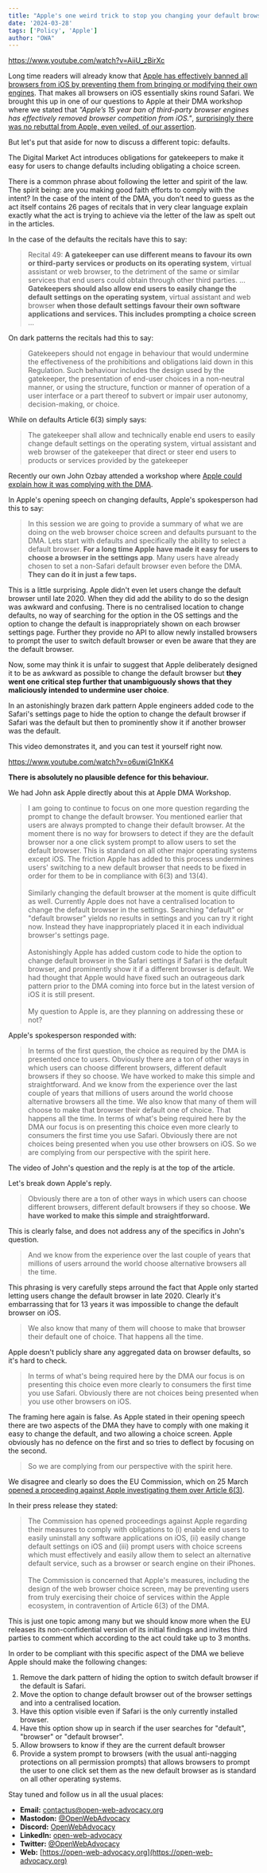 ```yaml
---
title: "Apple's one weird trick to stop you changing your default browser"
date: '2024-03-28'
tags: ['Policy', 'Apple']
author: "OWA"
---
```


https://www.youtube.com/watch?v=AiiU_zBirXc

Long time readers will already know that [Apple has effectively banned all browsers from iOS by preventing them from bringing or modifying their own engines](/walled-gardens-report/#apple-has-effectively-banned-all-third-party-browsers). That makes all browsers on iOS essentially skins round Safari. We brought this up in one of our questions to Apple at their DMA workshop where we stated that _"Apple’s 15 year ban of third-party browser engines has effectively removed browser competition from iOS."_, [surprisingly there was no rebuttal from Apple, even veiled, of our assertion](https://www.youtube.com/watch?v=s41Ha8lZ0Zk&t).

But let's put that aside for now to discuss a different topic: defaults.

The Digital Market Act introduces obligations for gatekeepers to make it easy for users to change defaults including obligating a choice screen.

There is a common phrase about following the letter and spirit of the law. The spirit being: are you making good faith efforts to comply with the intent? In the case of the intent of the DMA, you don't need to guess as the act itself contains 26 pages of recitals that in very clear language explain exactly what the act is trying to achieve via the letter of the law as spelt out in the articles.

In the case of the defaults the recitals have this to say:

> Recital 49: **A gatekeeper can use different means to favour its own or third-party services or products on its operating system**, virtual assistant or web browser, to the detriment of the same or similar services that end users could obtain through other third parties.
> ...
> **Gatekeepers should also allow end users to easily change the default settings on the operating system**, virtual assistant and web browser **when those default settings favour their own software applications and services. This includes prompting a choice screen** ...

On dark patterns the recitals had this to say:
>Gatekeepers should not engage in behaviour that would undermine the effectiveness of the prohibitions and obligations laid down in this Regulation. Such behaviour includes the design used by the gatekeeper, the presentation of end-user choices in a non-neutral manner, or using the structure, function or manner of operation of a user interface or a part thereof to subvert or impair user autonomy, decision-making, or choice.

While on defaults Article 6(3) simply says:
> The gatekeeper shall allow and technically enable end users to easily change default settings on the operating system, virtual assistant and web browser of the gatekeeper that direct or steer end users to products or services provided by the gatekeeper

Recently our own John Ozbay attended a workshop where [Apple could explain how it was complying with the DMA](https://digital-markets-act.ec.europa.eu/events-poolpage/apple-dma-compliance-workshop-2024-03-18_en).

In Apple's opening speech on changing defaults, Apple's spokesperson had this to say:
> In this session we are going to provide a summary of what we are doing on the web browser choice screen and defaults pursuant to the DMA. Lets start with defaults and specifically the ability to select a default browser. **For a long time Apple have made it easy for users to choose a browser in the settings app**. Many users have already chosen to set a non-Safari default browser even before the DMA. **They can do it in just a few taps.**

This is a little surprising. Apple didn't even let users change the default browser until late 2020. When they did add the ability to do so the design was awkward and confusing. There is no centralised location to change defaults, no way of searching for the option in the OS settings and the option to change the default is inappropriately shown on each browser settings page. Further they provide no API to allow newly installed browsers to prompt the user to switch default browser or even be aware that they are the default browser.

Now, some may think it is unfair to suggest that Apple deliberately designed it to be as awkward as possible to change the default browser but **they went one critical step further that unambiguously shows that they maliciously intended to undermine user choice**.

In an astonishingly brazen dark pattern Apple engineers added code to the Safari's settings page to hide the option to change the default browser if Safari was the default but then to prominently show it if another browser was the default.

This video demonstrates it, and you can test it yourself right now.

https://www.youtube.com/watch?v=o6uwiG1nKK4

**There is absolutely no plausible defence for this behaviour.**

We had John ask Apple directly about this at Apple DMA Workshop.

> I am going to continue to focus on one more question regarding the prompt to change the default browser. You mentioned earlier that users are always prompted to change their default browser. At the moment there is no way for browsers to detect if they are the default browser nor a one click system prompt to allow users to set the default browser. This is standard on all other major operating systems except iOS. The friction Apple has added to this process undermines users' switching to a new default browser that needs to be fixed in order for them to be in compliance with 6(3) and 13(4).<br><br>
> Similarly changing the default browser at the moment is quite difficult as well. Currently Apple does not have a centralised location to change the default browser in the settings. Searching "default" or "default browser" yields no results in settings and you can try it right now. Instead they have inappropriately placed it in each individual browser's settings page.<br><br>
> Astonishingly Apple has added custom code to hide the option to change default browser in the Safari settings if Safari is the default browser, and prominently show it if a different browser is default. We had thought that Apple would have fixed such an outrageous dark pattern prior to the DMA coming into force but in the latest version of iOS it is still present.<br><br>
> My question to Apple is, are they planning on addressing these or not?

Apple's spokesperson responded with:
> In terms of the first question, the choice as required by the DMA is presented once to users. Obviously there are a ton of other ways in which users can choose different browsers, different default browsers if they so choose. We have worked to make this simple and straightforward. And we know from the experience over the last couple of years that millions of users around the world choose alternative browsers all the time. We also know that many of them will choose to make that browser their default one of choice. That happens all the time. In terms of what's being required here by the DMA our focus is on presenting this choice even more clearly to consumers the first time you use Safari. Obviously there are not choices being presented when you use other browsers on iOS. So we are complying from our perspective with the spirit here.

The video of John's question and the reply is at the top of the article.

Let's break down Apple's reply.

> Obviously there are a ton of other ways in which users can choose different browsers, different default browsers if they so choose. **We have worked to make this simple and straightforward.**

This is clearly false, and does not address any of the specifics in John's question.

> And we know from the experience over the last couple of years that millions of users arround the world choose alternative browsers all the time.

This phrasing is very carefully steps arround the fact that Apple only started letting users change the default browser in late 2020. Clearly it's embarrassing that for 13 years it was impossible to change the default browser on iOS.

> We also know that many of them will choose to make that browser their default one of choice. That happens all the time.

Apple doesn't publicly share any aggregated data on browser defaults, so it's hard to check.

> In terms of what's being required here by the DMA our focus is on presenting this choice even more clearly to consumers the first time you use Safari. Obviously there are not choices being presented when you use other browsers on iOS.

The framing here again is false. As Apple stated in their opening speech there are two aspects of the DMA they have to comply with one making it easy to change the default, and two allowing a choice screen. Apple obviously has no defence on the first and so tries to deflect by focusing on the second.

> So we are complying from our perspective with the spirit here.

We disagree and clearly so does the EU Commission, which on 25 March [opened a proceeding against Apple investigating them over Article 6(3)](https://ec.europa.eu/commission/presscorner/detail/en/ip_24_1689).

In their press release they stated:
> The Commission has opened proceedings against Apple regarding their measures to comply with obligations to (i) enable end users to easily uninstall any software applications on iOS, (ii) easily change default settings on iOS and (iii) prompt users with choice screens which must effectively and easily allow them to select an alternative default service, such as a browser or search engine on their iPhones.<br><br>
> The Commission is concerned that Apple's measures, including the design of the web browser choice screen, may be preventing users from truly exercising their choice of services within the Apple ecosystem, in contravention of Article 6(3) of the DMA.

This is just one topic among many but we should know more when the EU releases its non-confidential version of its initial findings and invites third parties to comment which according to the act could take up to 3 months.

In order to be compliant with this specific aspect of the DMA we believe Apple should make the following changes:
1. Remove the dark pattern of hiding the option to switch default browser if the default is Safari.
2. Move the option to change default browser out of the browser settings and into a centralised location.
3. Have this option visible even if Safari is the only currently installed browser.
4. Have this option show up in search if the user searches for "default", "browser" or "default browser".
5. Allow browsers to know if they are the current default browser
6. Provide a system prompt to browsers (with the usual anti-nagging protections on all permission prompts) that allows browsers to prompt the user to one click set them as the new default browser as is standard on all other operating systems.

Stay tuned and follow us in all the usual places:
- **Email:**        [contactus@open-web-advocacy.org](mailto:contactus@open-web-advocacy.org)
- **Mastodon:**      [@OpenWebAdvocacy](https://mastodon.social/@owa)
- **Discord:**      [OpenWebAdvocacy](https://discord.gg/x53hkqrRKx)
- **LinkedIn:**     [open-web-advocacy](https://www.linkedin.com/company/open-web-advocacy/)
- **Twitter:**      [@OpenWebAdvocacy](https://twitter.com/OpenWebAdvocacy)
- **Web:**         [https://open-web-advocacy.org](https://open-web-advocacy.org)